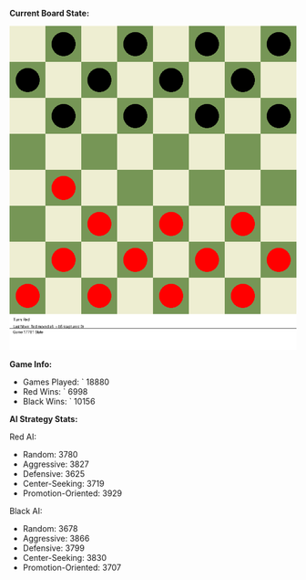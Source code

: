 
**Current Board State:**  
<!-- START_GIF -->
![Checkers Game](./checkers_game.gif)
<!-- END_GIF -->

**Game Info:**  
- Games Played: `<!-- GAMES_PLAYED --> 18880
- Red Wins: `<!-- RED_WINS --> 6998
- Black Wins: `<!-- BLACK_WINS --> 10156

<!-- AI_STATS -->
**AI Strategy Stats:**

Red AI:
- Random: 3780
- Aggressive: 3827
- Defensive: 3625
- Center-Seeking: 3719
- Promotion-Oriented: 3929

Black AI:
- Random: 3678
- Aggressive: 3866
- Defensive: 3799
- Center-Seeking: 3830
- Promotion-Oriented: 3707
